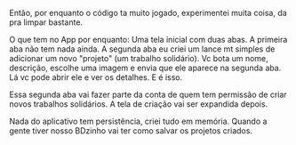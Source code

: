 Então, por enquanto o código ta muito jogado, experimentei muita coisa, da pra limpar bastante.

O que tem no App por enquanto: Uma tela inicial com duas abas. A primeira aba não tem nada ainda.
A segunda aba eu criei um lance mt simples de adicionar um novo "projeto" (um trabalho solidário).
Vc bota um nome, descrição, escolhe uma imagem e envia que ele aparece na segunda aba. Lá vc pode
abrir ele e ver os detalhes. E é isso.

Essa segunda aba vai fazer parte da conta de quem tem permissão de criar novos trabalhos solidários.
A tela de criação vai ser expandida depois.

Nada do aplicativo tem persistência, criei tudo em memória. Quando a gente tiver nosso BDzinho vai
ter como salvar os projetos criados.